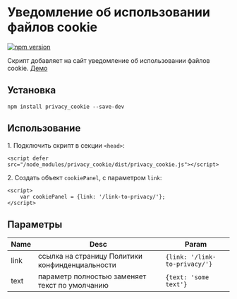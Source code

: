 Уведомление об использовании файлов cookie
==========================================

[![npm version](https://badge.fury.io/js/privacy_cookie.svg)](https://www.npmjs.com/package/privacy_cookie)

Скрипт добавляет на сайт уведомление об использовании файлов cookie.
[Демо](https://varrcan.github.io/privacy_cookie/)

## Установка

```
npm install privacy_cookie --save-dev
```

## Использование

1\. Подключить скрипт в секции `<head>`:
```
<script defer src="/node_modules/privacy_cookie/dist/privacy_cookie.js"></script>
```
2\. Создать объект `cookiePanel`, с параметром `link`:

```
<script>
	var cookiePanel = {link: '/link-to-privacy/'};
</script>
```

## Параметры

| Name  | Desc | Param |
|------|----------|--------|
| link | ссылка на страницу Политики конфинденциальности | `{link: '/link-to-privacy/'}` |
| text | параметр полностью заменяет текст по умолчанию | `{text: 'some text'}` |